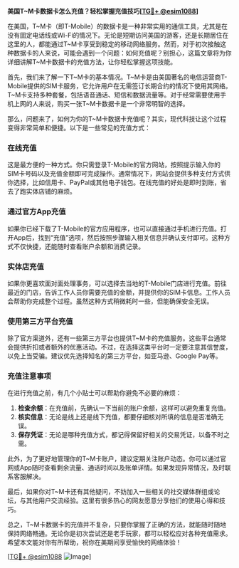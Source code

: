 **美国T~M卡数据卡怎么充值？轻松掌握充值技巧[[TG💪+ @esim1088](https://t.me/s/esim1088)]**

在美国，T~M卡（即T-Mobile）的数据卡是一种非常实用的通信工具，尤其是在没有固定电话线或Wi-Fi的情况下。无论是短期访问美国的游客，还是长期居住在这里的人，都能通过T~M卡享受到稳定的移动网络服务。然而，对于初次接触这种数据卡的人来说，可能会遇到一个问题：如何充值呢？别担心，这篇文章将为你详细讲解T~M卡数据卡的充值方法，让你轻松掌握这项技能。

首先，我们来了解一下T~M卡的基本情况。T~M卡是由美国著名的电信运营商T-Mobile提供的SIM卡服务，它允许用户在无需签订长期合约的情况下使用其网络。T~M卡支持多种套餐，包括语音通话、短信和数据流量等。对于经常需要使用手机上网的人来说，购买一张T~M卡数据卡是一个非常明智的选择。

那么，问题来了，如何为你的T~M卡数据卡充值呢？其实，现代科技让这个过程变得非常简单和便捷。以下是一些常见的充值方式：

### **在线充值**
这是最方便的一种方式。你只需登录T-Mobile的官方网站，按照提示输入你的SIM卡号码以及充值金额即可完成操作。通常情况下，网站会提供多种支付方式供你选择，比如信用卡、PayPal或其他电子钱包。在线充值的好处是即时到账，省去了跑实体店铺的麻烦。

### **通过官方App充值**
如果你已经下载了T-Mobile的官方应用程序，也可以直接通过手机进行充值。打开App后，找到“充值”选项，然后按照步骤输入相关信息并确认支付即可。这种方式不仅快捷，还能随时查看账户余额和消费记录。

### **实体店充值**
如果你更喜欢面对面处理事务，可以选择去当地的T-Mobile门店进行充值。前往最近的门店，告诉工作人员你需要充值的金额，并提供你的SIM卡信息。工作人员会帮助你完成整个过程。虽然这种方式稍微耗时一些，但能确保安全无误。

### **使用第三方平台充值**
除了官方渠道外，还有一些第三方平台也提供T~M卡的充值服务。这些平台通常会提供折扣或者额外的优惠活动。不过，在选择这类平台时一定要注意其信誉度，以免上当受骗。建议优先选择知名的第三方平台，如亚马逊、Google Pay等。

### **充值注意事项**
在进行充值之前，有几个小贴士可以帮助你避免不必要的麻烦：
1. **检查余额**：在充值前，先确认一下当前的账户余额，这样可以避免重复充值。
2. **核实信息**：无论是线上还是线下充值，都要仔细核对所填的信息是否准确无误。
3. **保存凭证**：无论是哪种充值方式，都记得保留好相关的交易凭证，以备不时之需。

此外，为了更好地管理你的T~M卡账户，建议定期关注账户动态。你可以通过官网或App随时查看剩余流量、通话时间以及账单详情。如果发现异常情况，及时联系客服解决。

最后，如果你对T~M卡还有其他疑问，不妨加入一些相关的社交媒体群组或论坛，与其他用户交流经验。这里有很多热心的网友愿意分享他们的使用心得和技巧。

总之，T~M卡数据卡的充值并不复杂，只要你掌握了正确的方法，就能随时随地保持网络畅通。无论你是初次尝试还是老手玩家，都可以轻松应对各种充值需求。希望本文能对你有所帮助，祝你在美期间享受愉快的网络体验！

[[TG💪+ @esim1088](https://t.me/s/esim1088) ![Image](https://i.postimg.cc/4NQfJmqS/Snipaste-2025-05-13-00-14-12.png)]